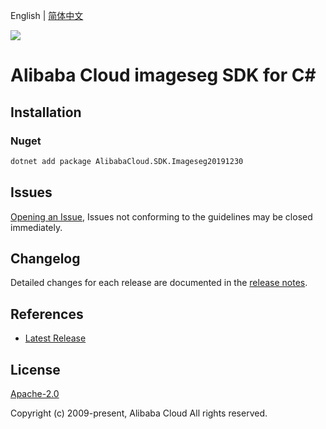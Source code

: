 English | [简体中文](README-CN.md)

![](https://aliyunsdk-pages.alicdn.com/icons/AlibabaCloud.svg)

# Alibaba Cloud imageseg SDK for C#

## Installation

### Nuget

```bash
dotnet add package AlibabaCloud.SDK.Imageseg20191230
```

## Issues

[Opening an Issue](https://github.com/aliyun/alibabacloud-csharp-sdk/issues/new), Issues not conforming to the guidelines may be closed immediately.

## Changelog

Detailed changes for each release are documented in the [release notes](./ChangeLog.md).

## References

* [Latest Release](https://github.com/aliyun/alibabacloud-csharp-sdk/)

## License

[Apache-2.0](http://www.apache.org/licenses/LICENSE-2.0)

Copyright (c) 2009-present, Alibaba Cloud All rights reserved.
